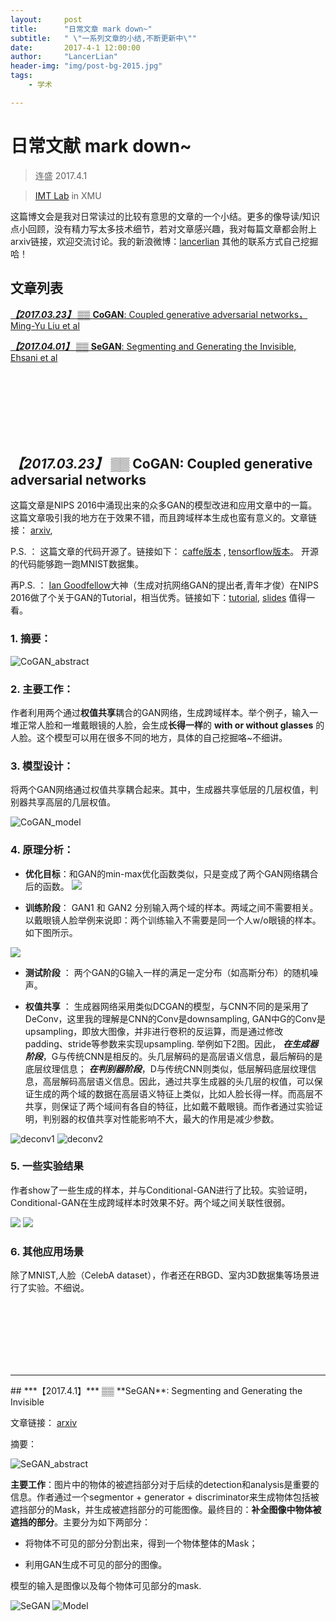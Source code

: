```yaml
---
layout:     post
title:      "日常文章 mark down~"
subtitle:   " \"一系列文章的小结,不断更新中\""
date:       2017-4-1 12:00:00
author:     "LancerLian"
header-img: "img/post-bg-2015.jpg"
tags:
    - 学术

---
```


# 日常文献 mark down~

> 连盛 2017.4.1

> [IMT Lab](http://imt.xmu.edu.cn/index.php) in XMU


这篇博文会是我对日常读过的比较有意思的文章的一个小结。更多的像导读/知识点小回顾，没有精力写太多技术细节，若对文章感兴趣，我对每篇文章都会附上arxiv链接，欢迎交流讨论。我的新浪微博：[lancerlian](http://weibo.com/lancer123) 其他的联系方式自己挖掘哈！

## 文章列表

[ ***【2017.03.23】***  ▒▒ **CoGAN**: Coupled generative adversarial networks， Ming-Yu Liu et al]( #CoGAN ) 

[ ***【2017.04.01】***  ▒▒ **SeGAN**: Segmenting and Generating the Invisible, Ehsani et al]( #SeGAN )



<br /> <br /> <br /> <br /> <br /> <br /> 







<div id="CoGAN">

## ***【2017.03.23】*** ▒▒  **CoGAN**: Coupled generative adversarial networks

这篇文章是NIPS 2016中涌现出来的众多GAN的模型改进和应用文章中的一篇。这篇文章吸引我的地方在于效果不错，而且跨域样本生成也蛮有意义的。文章链接： [arxiv](https://arxiv.org/abs/1606.07536),

P.S. ： 这篇文章的代码开源了。链接如下： [caffe版本](https://github.com/mingyuliutw/cogan
) , [tensorflow版本](https://github.com/andrewliao11/CoGAN-tensorflow
)。 开源的代码能够跑一跑MNIST数据集。

再P.S. ： [Ian Goodfellow](http://www.iangoodfellow.com/)大神（生成对抗网络GAN的提出者,青年才俊）在NIPS 2016做了个关于GAN的Tutorial，相当优秀。链接如下：[tutorial](https://arxiv.org/pdf/1701.00160.pdf), [slides](https://media.nips.cc/Conferences/2016/Slides/6202-Slides.pdf) 值得一看。

### 1. 摘要：

![CoGAN_abstract](http://i4.buimg.com/567571/509cd797e188db25.png)

### 2. 主要工作：

作者利用两个通过**权值共享**耦合的GAN网络，生成跨域样本。举个例子，输入一堆正常人脸和一堆戴眼镜的人脸，会生成**长得一样**的 **with or without glasses** 的人脸。这个模型可以用在很多不同的地方，具体的自己挖掘咯~不细讲。

### 3. 模型设计：

将两个GAN网络通过权值共享耦合起来。其中，生成器共享低层的几层权值，判别器共享高层的几层权值。

![CoGAN_model](http://i2.muimg.com/567571/7c36106a1911ba8f.png)

### 4. 原理分析：

- **优化目标**：和GAN的min-max优化函数类似，只是变成了两个GAN网络耦合后的函数。
![](http://i1.piimg.com/567571/c709aff140081dba.png)

- **训练阶段**： GAN1 和 GAN2 分别输入两个域的样本。两域之间不需要相关。以戴眼镜人脸举例来说即：两个训练输入不需要是同一个人w/o眼镜的样本。如下图所示。

![](http://i2.muimg.com/567571/c2a49ba75173bb4d.png)

- **测试阶段** ： 两个GAN的G输入一样的满足一定分布（如高斯分布）的随机噪声。

- **权值共享** ： 生成器网络采用类似DCGAN的模型，与CNN不同的是采用了DeConv，这里我的理解是CNN的Conv是downsampling, GAN中G的Conv是upsampling，即放大图像，并非进行卷积的反运算，而是通过修改padding、stride等参数来实现upsampling. 举例如下2图。因此， ***在生成器阶段***，G与传统CNN是相反的。头几层解码的是高层语义信息，最后解码的是底层纹理信息； ***在判别器阶段***，D与传统CNN则类似，低层解码底层纹理信息，高层解码高层语义信息。因此，通过共享生成器的头几层的权值，可以保证生成的两个域的数据在高层语义特征上类似，比如人脸长得一样。而高层不共享，则保证了两个域间有各自的特征，比如戴不戴眼镜。而作者通过实验证明，判别器的权值共享对性能影响不大，最大的作用是减少参数。

![deconv1](https://github.com/vdumoulin/conv_arithmetic/raw/master/gif/no_padding_no_strides_transposed.gif) ![deconv2](https://github.com/vdumoulin/conv_arithmetic/raw/master/gif/padding_strides_odd_transposed.gif)

### 5. 一些实验结果

作者show了一些生成的样本，并与Conditional-GAN进行了比较。实验证明，Conditional-GAN在生成跨域样本时效果不好。两个域之间关联性很弱。

![](http://i4.buimg.com/567571/8f362b802b38f4e1.png)
![](http://i1.piimg.com/567571/911a1cba45c49325.png)

### 6. 其他应用场景

除了MNIST,人脸（CelebA dataset），作者还在RBGD、室内3D数据集等场景进行了实验。不细说。

<br /> <br /> <br /> <br /> <br /> <br /> 

---------------------------------------------------------------------------------------


<div id="SeGAN">
## ***【2017.4.1】*** ▒▒  **SeGAN**: Segmenting and Generating the Invisible

文章链接： [arxiv](https://arxiv.org/abs/1703.10239)

摘要：

![SeGAN_abstract](http://i4.buimg.com/567571/92757435836c0a7d.png)

**主要工作**：图片中的物体的被遮挡部分对于后续的detection和analysis是重要的信息。作者通过一个segmentor + generator + discriminator来生成物体包括被遮挡部分的Mask，并生成被遮挡部分的可能图像。最终目的：**补全图像中物体被遮挡的部分**。主要分为如下两部分：

- 将物体不可见的部分分割出来，得到一个物体整体的Mask；

- 利用GAN生成不可见的部分的图像。

模型的输入是图像以及每个物体可见部分的mask.

![SeGAN](http://i2.muimg.com/567571/24a13b8f4fd45bcf.png)
![Model](http://i4.buimg.com/567571/fcdfd6dd62eaaa70.png)

